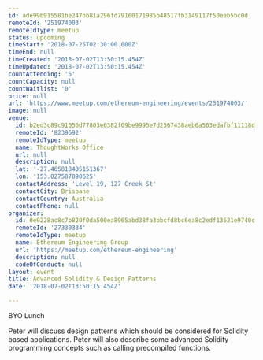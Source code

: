 ```yaml
---
id: ade99b915581be247bb81a296fd79160171985b48517fb3149117f50eeb5bc0d
remoteId: '251974003'
remoteIdType: meetup
status: upcoming
timeStart: '2018-07-25T02:30:00.000Z'
timeEnd: null
timeCreated: '2018-07-02T13:50:15.454Z'
timeUpdated: '2018-07-02T13:50:15.454Z'
countAttending: '5'
countCapacity: null
countWaitlist: '0'
price: null
url: 'https://www.meetup.com/ethereum-engineering/events/251974003/'
image: null
venue:
  id: b2ed3c89c91050d77803e6382f09be9995e7d2567438aeb6a503edafbf11118d
  remoteId: '8239692'
  remoteIdType: meetup
  name: ThoughtWorks Office
  url: null
  description: null
  lat: '-27.465818405151367'
  lon: '153.027587890625'
  contactAddress: 'Level 19, 127 Creek St'
  contactCity: Brisbane
  contactCountry: Australia
  contactPhone: null
organizer:
  id: 0e9228ac8c7b820f0da500ea8965abd38fa3bbcfd8bc6ea8c2edf13621e9740c
  remoteId: '27330334'
  remoteIdType: meetup
  name: Ethereum Engineering Group
  url: 'https://meetup.com/ethereum-engineering'
  description: null
  codeOfConduct: null
layout: event
title: Advanced Solidity & Design Patterns
date: '2018-07-02T13:50:15.454Z'

---
```

<p>BYO Lunch</p> <p>Peter will discuss design patterns which should be considered for Solidity based applications. Peter will also describe some advanced Solidity programming concepts such as calling precompiled functions.</p>

